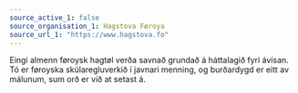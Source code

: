 ```yaml
---
source_active_1: false
source_organisation_1: Hagstova Føroya
source_url_1: "https://www.hagstova.fo"
---
```

Eingi almenn føroysk hagtøl verða savnað grundað á háttalagið fyri ávísan. Tó er føroyska skúlaregluverkið í javnari menning, og burðardygd er eitt av málunum, sum orð er við at setast á.
